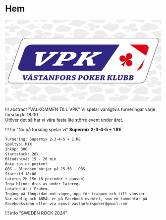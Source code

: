 # Hem

![VPK](assets/vpk_top.jpg)

!!! abstract "VÄLKOMMEN TILL VPK"
    Vi spelar vanligtvis turneringar varje torsdag kl 18:00  
    Utöver det så har vi våra fasta lite större event under året.

!!! tip "Nu på torsdag spelar vi"
    **Supermix 2-3-4-5 + 1 RE**

    Turnering: Supermix 2-3-4-5 + 1 RE  
    Speltyp: MIX  
    Inköp: 300  
    Startstack: 20k  
    Blindsnivå: 15 - 20 min  
    Rake tas ur potten!  
    OBS - Blindsen börjar på 25-50 - OBS  
    Starttid 18:00  
    Latereg 2h 15m (8 perioder + pausen)  
    Inga blinds dras av under latereg.  
    Lokalen är i Fruhem.  
    Ingång på långsidan mot vägen, upp för trappen och till vänster.  
    Var vänlig och ANMÄL er på Facebook eventet, som en kommentar på Facebooksidan eller via epost vastanforspoker@gmail.com

!!! info "SWEDEN ROCK 2024"
<web-component-embed id="wE9lge" app_slug="countdown-timer"></web-component-embed><script src="https://app.powr.io/assets/webcomponent.js"></script>